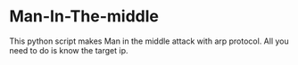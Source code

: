 # Man-In-The-middle

This python script makes Man in the middle attack with arp protocol. 
All you need to do is know the target ip.
